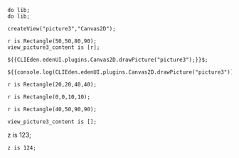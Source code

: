 ```js-e
do lib;
do lib;
```

```js-e
createView("picture3","Canvas2D");
```

```js-e
r is Rectangle(50,50,80,90);
view_picture3_content is [r];
```

```js-e
${{CLIEden.edenUI.plugins.Canvas2D.drawPicture("picture3");}}$;
```

```js-e
${{console.log(CLIEden.edenUI.plugins.Canvas2D.drawPicture("picture3"));}}$;
```

```js-e
r is Rectangle(20,20,40,40);
```

```js-e
r is Rectangle(0,0,10,10);
```

```js-e
r is Rectangle(40,50,90,90);
```

```js-e
view_picture3_content is [];
```

z is 123;

```js-e
z is 124;
```
